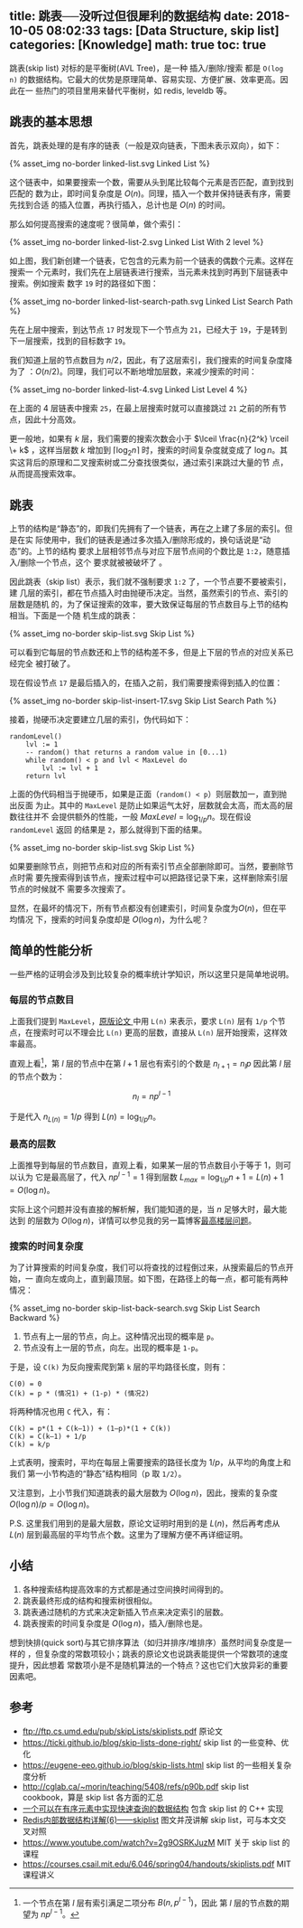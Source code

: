 title: 跳表──没听过但很犀利的数据结构
date: 2018-10-05 08:02:33
tags: [Data Structure, skip list]
categories: [Knowledge]
math: true
toc: true
---

跳表(skip list) 对标的是平衡树(AVL Tree)，是一种 插入/删除/搜索 都是 `O(log
n)` 的数据结构。它最大的优势是原理简单、容易实现、方便扩展、效率更高。因此在一
些热门的项目里用来替代平衡树，如 redis, leveldb 等。

<!--more-->

## 跳表的基本思想

首先，跳表处理的是有序的链表（一般是双向链表，下图未表示双向），如下：

{% asset_img no-border linked-list.svg Linked List %}

这个链表中，如果要搜索一个数，需要从头到尾比较每个元素是否匹配，直到找到匹配的
数为止，即时间复杂度是 $O(n)$。同理，插入一个数并保持链表有序，需要先找到合适
的插入位置，再执行插入，总计也是 $O(n)$ 的时间。

那么如何提高搜索的速度呢？很简单，做个索引：

{% asset_img no-border linked-list-2.svg Linked List With 2 level %}

如上图，我们新创建一个链表，它包含的元素为前一个链表的偶数个元素。这样在搜索一
个元素时，我们先在上层链表进行搜索，当元素未找到时再到下层链表中搜索。例如搜索
数字 `19` 时的路径如下图：

{% asset_img no-border linked-list-search-path.svg Linked List Search Path %}

先在上层中搜索，到达节点 `17` 时发现下一个节点为 `21`，已经大于 `19`，于是转到
下一层搜索，找到的目标数字 `19`。

我们知道上层的节点数目为 $n/2$，因此，有了这层索引，我们搜索的时间复杂度降为了
：$O(n/2)$。同理，我们可以不断地增加层数，来减少搜索的时间：

{% asset_img no-border linked-list-4.svg Linked List Level 4 %}

在上面的 4 层链表中搜索 `25`，在最上层搜索时就可以直接跳过 `21` 之前的所有节
点，因此十分高效。

更一般地，如果有 $k$ 层，我们需要的搜索次数会小于 $\lceil \frac{n}{2^k} \rceil \+ k$
，这样当层数 $k$ 增加到 $\lceil \log_{2} n \rceil$ 时，搜索的时间复杂度就变成了
$\log n$。其实这背后的原理和二叉搜索树或二分查找很类似，通过索引来跳过大量的节
点，从而提高搜索效率。

## 跳表

上节的结构是“静态”的，即我们先拥有了一个链表，再在之上建了多层的索引。但是在实
际使用中，我们的链表是通过多次插入/删除形成的，换句话说是“动态”的。上节的结构
要求上层相邻节点与对应下层节点间的个数比是 `1:2`，随意插入/删除一个节点，这个
要求就被被破坏了
。

因此跳表（skip list）表示，我们就不强制要求 `1:2` 了，一个节点要不要被索引，建
几层的索引，都在节点插入时由抛硬币决定。当然，虽然索引的节点、索引的层数是随机
的，为了保证搜索的效率，要大致保证每层的节点数目与上节的结构相当。下面是一个随
机生成的跳表：

{% asset_img no-border skip-list.svg Skip List %}

可以看到它每层的节点数还和上节的结构差不多，但是上下层的节点的对应关系已经完全
被打破了。

现在假设节点 `17` 是最后插入的，在插入之前，我们需要搜索得到插入的位置：

{% asset_img no-border skip-list-insert-17.svg Skip List Search Path %}

接着，抛硬币决定要建立几层的索引，伪代码如下：

```
randomLevel()
    lvl := 1
    -- random() that returns a random value in [0...1)
    while random() < p and lvl < MaxLevel do
        lvl := lvl + 1
    return lvl
```

上面的伪代码相当于抛硬币，如果是正面（`random() < p`）则层数加一，直到抛出反面
为止。其中的 `MaxLevel` 是防止如果运气太好，层数就会太高，而太高的层数往往并不
会提供额外的性能，一般 $MaxLevel = \log_{1/p}{n}$。现在假设 `randomLevel` 返回
的结果是 `2`，那么就得到下面的结果。

{% asset_img no-border skip-list.svg Skip List %}

如果要删除节点，则把节点和对应的所有索引节点全部删除即可。当然，要删除节点时需
要先搜索得到该节点，搜索过程中可以把路径记录下来，这样删除索引层节点的时候就不
需要多次搜索了。

显然，在最坏的情况下，所有节点都没有创建索引，时间复杂度为$O(n)$，但在平均情况
下，搜索的时间复杂度却是 $O(\log n)$，为什么呢？

## 简单的性能分析

一些严格的证明会涉及到比较复杂的概率统计学知识，所以这里只是简单地说明。

### 每层的节点数目

上面我们提到 `MaxLevel`，[原版论文
](ftp://ftp.cs.umd.edu/pub/skipLists/skiplists.pdf) 中用 `L(n)` 来表示，要求
`L(n)` 层有 `1/p` 个节点，在搜索时可以不理会比 `L(n)` 更高的层数，直接从
`L(n)` 层开始搜索，这样效率最高。

直观上看[^1]，第 $l$ 层的节点中在第 $l+1$ 层也有索引的个数是 $n_{l+1} = n_l  p$ 因此第 $l$ 层的节点个数为：

$$
n_l = n p^{l-1}
$$

于是代入 $n_{L(n)} = 1/p$ 得到 $L(n) = \log_{1/p}n$。

### 最高的层数

上面推导到每层的节点数目，直观上看，如果某一层的节点数目小于等于 1，则可以认为
它是最高层了，代入 $np^{l-1} = 1$ 得到层数 $L_{max} = \log_{1/p}n + 1 = L(n) + 1 = O(\log n)$。

实际上这个问题并没有直接的解析解，我们能知道的是，当 $n$ 足够大时，最大能达到
的层数为 $O(\log n)$，详情可以参见我的另一篇博客[最高楼层问题](/2018/max-level-of-skiplist)。


[^1]: 一个节点在第 $l$ 层有索引满足二项分布 $B(n, p^{l-1})$，因此
  第 $l$ 层的节点数的期望为 $np^{l-1}$。

### 搜索的时间复杂度

为了计算搜索的时间复杂度，我们可以将查找的过程倒过来，从搜索最后的节点开始，一
直向左或向上，直到最顶层。如下图，在路径上的每一点，都可能有两种情况：

{% asset_img no-border skip-list-back-search.svg Skip List Search Backward %}

1. 节点有上一层的节点，向上。这种情况出现的概率是 `p`。
2. 节点没有上一层的节点，向左。出现的概率是 `1-p`。

于是，设 `C(k)` 为反向搜索爬到第 `k` 层的平均路径长度，则有：

```
C(0) = 0
C(k) = p * (情况1) + (1-p) * (情况2)
```

将两种情况也用 `C` 代入，有：

```
C(k) = p*(1 + C(k–1)) + (1–p)*(1 + C(k))
C(k) = C(k–1) + 1/p
C(k) = k/p
```

上式表明，搜索时，平均在每层上需要搜索的路径长度为 $1/p$，从平均的角度上和我们
第一小节构造的“静态”结构相同（p 取 `1/2`）。

又注意到，上小节我们知道跳表的最大层数为 $O(\log n)$，因此，搜索的复杂度
$O(\log n) / p = O(\log n)$。

P.S. 这里我们用到的是最大层数，原论文证明时用到的是 $L(n)$，然后再考虑从
$L(n)$ 层到最高层的平均节点个数。这里为了理解方便不再详细证明。

## 小结

1. 各种搜索结构提高效率的方式都是通过空间换时间得到的。
2. 跳表最终形成的结构和搜索树很相似。
3. 跳表通过随机的方式来决定新插入节点来决定索引的层数。
4. 跳表搜索的时间复杂度是 $O(\log n)$，插入/删除也是。

想到快排(quick sort)与其它排序算法（如归并排序/堆排序）虽然时间复杂度是一样的
，但复杂度的常数项较小；跳表的原论文也说跳表能提供一个常数项的速度提升，因此想着
常数项小是不是随机算法的一个特点？这也它们大放异彩的重要因素吧。

## 参考

- ftp://ftp.cs.umd.edu/pub/skipLists/skiplists.pdf 原论文
- https://ticki.github.io/blog/skip-lists-done-right/ skip list 的一些变种、优化
- https://eugene-eeo.github.io/blog/skip-lists.html skip list 的一些相关复杂度分析
- http://cglab.ca/~morin/teaching/5408/refs/p90b.pdf skip list cookbook，算是
    skip list 各方面的汇总
- [一个可以在有序元素中实现快速查询的数据结构](https://juejin.im/entry/59b0eed46fb9a0249471f357) 包含 skip list 的 C++ 实现
- [Redis内部数据结构详解(6)——skiplist](http://zhangtielei.com/posts/blog-redis-skiplist.html) 图文并茂讲解 skip list，可与本文交叉对照
- https://www.youtube.com/watch?v=2g9OSRKJuzM MIT 关于 skip list 的课程
- https://courses.csail.mit.edu/6.046/spring04/handouts/skiplists.pdf MIT 课程讲义
